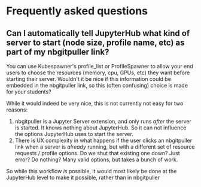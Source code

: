# Frequently asked questions

## Can I automatically tell JupyterHub what kind of server to start (node size, profile name, etc) as part of my nbgitpuller link?

You can use Kubespawner's profile_list or ProfileSpawner to allow your
end users to choose the resources (memory, cpu, GPUs, etc) they want before
starting their server. Wouldn't it be nice if this information could be
embedded in the nbgitpuller link, so this (often confusing) choice is made
for your students?

While it would indeed be very nice, this is not currently not easy for two
reasons:

1. nbgitpuller is a Jupyter Server extension, and only runs _after_ the server
   is started. It knows nothing about JupyterHub. So it can not influence the
   options JupyterHub uses to start the server.
2. There is UX complexity in what happens if the user clicks an nbgitpuller
   link when a server is _already_ running, but with a different set of resource
   requests / profile options. Do we shut that existing one down? Just error? Do
   nothing? Many valid options, but takes a bunch of work.

So while this workflow _is_ possible, it would most likely be done at the
JupyterHub level to make it possible, rather than in nbgitpuller
